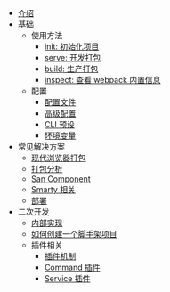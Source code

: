 -   [介绍](/README.md)
-   基础
    -   使用方法
        -   [init: 初始化项目](/create-project.md)
        -   [serve: 开发打包](/serve.md)
        -   [build: 生产打包](/build.md)
        -   [inspect: 查看 webpack 内置信息](/inspect.md)
    -   配置
        -   [配置文件](/config.md)
        -   [高级配置](/advanced.md)
        -   [CLI 预设](/presets.md)
        -   [环境变量](/env.md)
-   常见解决方案
    -   [现代浏览器打包](/modern-mode.md)
    -   [打包分析](/bundle-analyze.md)
    -   [San Component](/component.md)
    -   [Smarty 相关](/smarty.md)
    -   [部署](/deployment.md)
-   二次开发
    -   [内部实现](/architecture.md)
    -   [如何创建一个脚手架项目](/create-scaffold.md)
    -   插件相关
        -   [插件机制](/plugin.md)
        -   [Command 插件](/cmd-plugin.md)
        -   [Service 插件](/srv-plugin.md)

